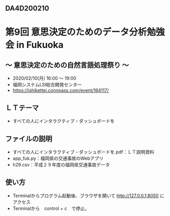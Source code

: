 ## DA4D200210
# 第9回 意思決定のためのデータ分析勉強会 in Fukuoka
## 〜 意思決定のための自然言語処理祭り 〜
- 2020/02/10(月) 16:00 〜 19:00
- 福岡システムLSI総合開発センター
- https://ishikettei.connpass.com/event/164117/

## ＬＴテーマ
 - すべての人にインタラクティブ・ダッシュボードを

## ファイルの説明
- すべての人にインタラクティブ・ダッシュボードを.pdf：ＬＴ説明資料
- app_fuk.py：福岡県の交通事故のWebアプリ
- h29.csv：平成２９年度の福岡県交通事故データ

## 使い方
- Terminalからプログラム起動後、ブラウザを開いて http://127.0.0.1:8050 にアクセス
- Terminalから　control + c　で停止。
